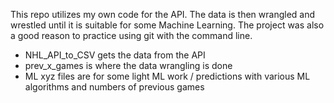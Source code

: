 This repo utilizes my own code for the API. The data is then wrangled and wrestled until it is suitable for some Machine Learning.
The project was also a good reason to practice using git with the command line.

* NHL_API_to_CSV gets the data from the API
* prev_x_games is where the data wrangling is done
* ML xyz files are for some light ML work / predictions with various ML algorithms and numbers of previous games

